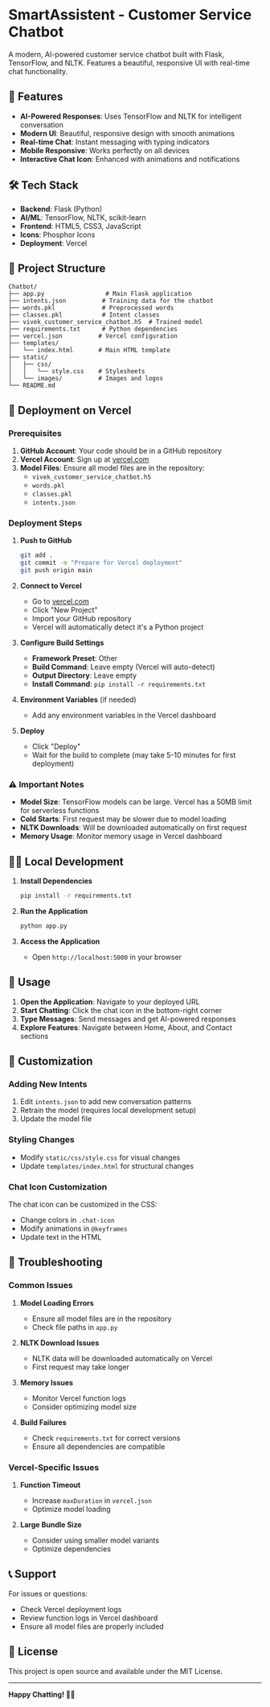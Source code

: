 # SmartAssistent - Customer Service Chatbot

A modern, AI-powered customer service chatbot built with Flask, TensorFlow, and NLTK. Features a beautiful, responsive UI with real-time chat functionality.

## 🚀 Features

- **AI-Powered Responses**: Uses TensorFlow and NLTK for intelligent conversation
- **Modern UI**: Beautiful, responsive design with smooth animations
- **Real-time Chat**: Instant messaging with typing indicators
- **Mobile Responsive**: Works perfectly on all devices
- **Interactive Chat Icon**: Enhanced with animations and notifications

## 🛠️ Tech Stack

- **Backend**: Flask (Python)
- **AI/ML**: TensorFlow, NLTK, scikit-learn
- **Frontend**: HTML5, CSS3, JavaScript
- **Icons**: Phosphor Icons
- **Deployment**: Vercel

## 📁 Project Structure

```
Chatbot/
├── app.py                 # Main Flask application
├── intents.json          # Training data for the chatbot
├── words.pkl             # Preprocessed words
├── classes.pkl           # Intent classes
├── vivek_customer_service_chatbot.h5  # Trained model
├── requirements.txt      # Python dependencies
├── vercel.json          # Vercel configuration
├── templates/
│   └── index.html       # Main HTML template
├── static/
│   ├── css/
│   │   └── style.css    # Stylesheets
│   └── images/          # Images and logos
└── README.md
```

## 🚀 Deployment on Vercel

### Prerequisites

1. **GitHub Account**: Your code should be in a GitHub repository
2. **Vercel Account**: Sign up at [vercel.com](https://vercel.com)
3. **Model Files**: Ensure all model files are in the repository:
   - `vivek_customer_service_chatbot.h5`
   - `words.pkl`
   - `classes.pkl`
   - `intents.json`

### Deployment Steps

1. **Push to GitHub**
   ```bash
   git add .
   git commit -m "Prepare for Vercel deployment"
   git push origin main
   ```

2. **Connect to Vercel**
   - Go to [vercel.com](https://vercel.com)
   - Click "New Project"
   - Import your GitHub repository
   - Vercel will automatically detect it's a Python project

3. **Configure Build Settings**
   - **Framework Preset**: Other
   - **Build Command**: Leave empty (Vercel will auto-detect)
   - **Output Directory**: Leave empty
   - **Install Command**: `pip install -r requirements.txt`

4. **Environment Variables** (if needed)
   - Add any environment variables in the Vercel dashboard

5. **Deploy**
   - Click "Deploy"
   - Wait for the build to complete (may take 5-10 minutes for first deployment)

### ⚠️ Important Notes

- **Model Size**: TensorFlow models can be large. Vercel has a 50MB limit for serverless functions
- **Cold Starts**: First request may be slower due to model loading
- **NLTK Downloads**: Will be downloaded automatically on first request
- **Memory Usage**: Monitor memory usage in Vercel dashboard

## 🏃‍♂️ Local Development

1. **Install Dependencies**
   ```bash
   pip install -r requirements.txt
   ```

2. **Run the Application**
   ```bash
   python app.py
   ```

3. **Access the Application**
   - Open `http://localhost:5000` in your browser

## 📱 Usage

1. **Open the Application**: Navigate to your deployed URL
2. **Start Chatting**: Click the chat icon in the bottom-right corner
3. **Type Messages**: Send messages and get AI-powered responses
4. **Explore Features**: Navigate between Home, About, and Contact sections

## 🔧 Customization

### Adding New Intents

1. Edit `intents.json` to add new conversation patterns
2. Retrain the model (requires local development setup)
3. Update the model file

### Styling Changes

- Modify `static/css/style.css` for visual changes
- Update `templates/index.html` for structural changes

### Chat Icon Customization

The chat icon can be customized in the CSS:
- Change colors in `.chat-icon`
- Modify animations in `@keyframes`
- Update text in the HTML

## 🐛 Troubleshooting

### Common Issues

1. **Model Loading Errors**
   - Ensure all model files are in the repository
   - Check file paths in `app.py`

2. **NLTK Download Issues**
   - NLTK data will be downloaded automatically on Vercel
   - First request may take longer

3. **Memory Issues**
   - Monitor Vercel function logs
   - Consider optimizing model size

4. **Build Failures**
   - Check `requirements.txt` for correct versions
   - Ensure all dependencies are compatible

### Vercel-Specific Issues

1. **Function Timeout**
   - Increase `maxDuration` in `vercel.json`
   - Optimize model loading

2. **Large Bundle Size**
   - Consider using smaller model variants
   - Optimize dependencies

## 📞 Support

For issues or questions:
- Check Vercel deployment logs
- Review function logs in Vercel dashboard
- Ensure all model files are properly included

## 📄 License

This project is open source and available under the MIT License.

---

**Happy Chatting! 🤖💬** 